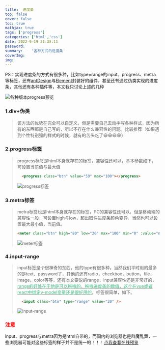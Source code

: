```yaml
---
title:	进度条
top: false
cover: false
toc: true
mathjax: true
tags: ['progress']
categories: ['html','css']
date: 2022-9-19 21:38:11
password:
summary:	'各种方式的进度条'
coverImg:
img:
---
```


PS：实现进度条的方式有很多种，比如type=range的input、progress、metra等标签，还有[antDesign](https://www.antdv.com/components/progress-cn)与[Element](https://element-plus.org/zh-CN/component/progress.html)封装好的组件，甚至还有通过伪类实现的进度条，其他还有各种插件等，本文我只讨论上述的几种

![各种版本progress预览](http://pic.mrzhj.cn/blog/20220919-1.png)


### 1.div+伪类
>该方法的优势在完全可以自定义，但是需要自己去动手写各种样式，因为所有的东西都是自己写的，所以不存在什么兼容性的问题。比较推荐（如果遇到个性特别强的样式的时候，就有的苦头吃了😆😆😆😆）

### 2.progress标签
>progress标签是html本身就存在的标签，兼容性还可以，基本参数如下，可设置当前值与最大值
>```html 
>	<progress class="btn" value="50" max="100"></progress>
>``` 
>![progress标签](http://pic.mrzhj.cn/blog/20220919-2.png)

### 3.metra标签
>metra标签也是html本身就存在的标签，PC的兼容性还可以，但是移动端的兼容性一般，可设置high与low，超出取件进度条颜色变异，当然也可以设置最大最小值，当前值。
>```html  
> <meter class="btn" high="80" low="20" max="100" min="0" :value="num"></meter>
>```
> ![meter标签](http://pic.mrzhj.cn/blog/20220919-3.png)

### 4.input-range
>input标签是个很神奇的东西，他的type有很多种，当然我们平时用的最多的是text、password了，其他的还有radio，checkbox，button，file，image，color等等，还有本文要说的range，input兼容性还是非常好的，<u><font color="#42b983">range的好处在于他是可以拖拽的，拖拽进度条的数值，这个在vue或者react中绑定v-model变量还是很好用的</font></u>，标签很简单，如下。
>```html
>	<input class="btn" type="range" value="20" />
>```
> ![input-range](http://pic.mrzhj.cn/blog/20220919-4.png)

### <font color="red">注意</font>
input、progress与metra因为是html自带的，而国内的浏览器也是群魔乱舞，一些浏览器可能对这些标签的样子并不是统一的！！！<font color="#42b983">[点我查看在线预览](https://codepen.io/luoyangz/pen/vYjmeEV)</font>